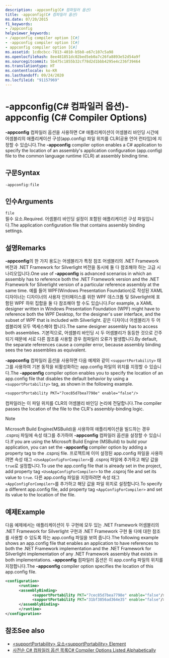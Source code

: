 ```yaml
---
description: -appconfig(C# 컴파일러 옵션)
title: -appconfig(C# 컴파일러 옵션)
ms.date: 07/20/2015
f1_keywords:
- /appconfig
helpviewer_keywords:
- /appconfig compiler option [C#]
- -appconfig compiler option [C#]
- appconfig compiler option [C#]
ms.assetid: 1cdbcbcc-7813-4010-b5b8-e67c107c5a98
ms.openlocfilehash: 8ee481851dc02bed5eb0a7c26fa8893e52d54a9f
ms.sourcegitcommit: 5b475c1855b32cf78d2d1bbb4295e4c236f39464
ms.translationtype: HT
ms.contentlocale: ko-KR
ms.lasthandoff: 09/24/2020
ms.locfileid: "91157969"
---
```

# <a name="-appconfig-c-compiler-options"></a><span data-ttu-id="4407c-103">-appconfig(C# 컴파일러 옵션)</span><span class="sxs-lookup"><span data-stu-id="4407c-103">-appconfig (C# Compiler Options)</span></span>

<span data-ttu-id="4407c-104">**-appconfig** 컴파일러 옵션을 사용하면 C# 애플리케이션이 어셈블리 바인딩 시간에 어셈블리의 애플리케이션 구성(app.config) 파일 위치를 CLR(공용 언어 런타임)에 지정할 수 있습니다.</span><span class="sxs-lookup"><span data-stu-id="4407c-104">The **-appconfig** compiler option enables a C# application to specify the location of an assembly's application configuration (app.config) file to the common language runtime (CLR) at assembly binding time.</span></span>  
  
## <a name="syntax"></a><span data-ttu-id="4407c-105">구문</span><span class="sxs-lookup"><span data-stu-id="4407c-105">Syntax</span></span>  
  
```console  
-appconfig:file  
```  
  
## <a name="arguments"></a><span data-ttu-id="4407c-106">인수</span><span class="sxs-lookup"><span data-stu-id="4407c-106">Arguments</span></span>  

 `file`  
 <span data-ttu-id="4407c-107">필수 요소.</span><span class="sxs-lookup"><span data-stu-id="4407c-107">Required.</span></span> <span data-ttu-id="4407c-108">어셈블리 바인딩 설정이 포함된 애플리케이션 구성 파일입니다.</span><span class="sxs-lookup"><span data-stu-id="4407c-108">The application configuration file that contains assembly binding settings.</span></span>  
  
## <a name="remarks"></a><span data-ttu-id="4407c-109">설명</span><span class="sxs-lookup"><span data-stu-id="4407c-109">Remarks</span></span>  

 <span data-ttu-id="4407c-110">**-appconfig**의 한 가지 용도는 어셈블리가 특정 참조 어셈블리의 .NET Framework 버전과 .NET Framework for Silverlight 버전을 동시에 둘 다 참조해야 하는 고급 시나리오입니다.</span><span class="sxs-lookup"><span data-stu-id="4407c-110">One use of **-appconfig** is advanced scenarios in which an assembly has to reference both the .NET Framework version and the .NET Framework for Silverlight version of a particular reference assembly at the same time.</span></span> <span data-ttu-id="4407c-111">예를 들어 WPF(Windows Presentation Foundation)로 작성된 XAML 디자이너는 디자이너의 사용자 인터페이스를 위한 WPF 데스크톱 및 Silverlight에 포함된 WPF 하위 집합을 둘 다 참조해야 할 수도 있습니다.</span><span class="sxs-lookup"><span data-stu-id="4407c-111">For example, a XAML designer written in Windows Presentation Foundation (WPF) might have to reference both the WPF Desktop, for the designer's user interface, and the subset of WPF that is included with Silverlight.</span></span> <span data-ttu-id="4407c-112">같은 디자이너 어셈블리가 두 어셈블리에 모두 액세스해야 합니다.</span><span class="sxs-lookup"><span data-stu-id="4407c-112">The same designer assembly has to access both assemblies.</span></span> <span data-ttu-id="4407c-113">기본적으로, 어셈블리 바인딩 시 두 어셈블리가 동등한 것으로 간주되기 때문에 서로 다른 참조를 사용할 경우 컴파일러 오류가 발생합니다.</span><span class="sxs-lookup"><span data-stu-id="4407c-113">By default, the separate references cause a compiler error, because assembly binding sees the two assemblies as equivalent.</span></span>  
  
 <span data-ttu-id="4407c-114">**-appconfig** 컴파일러 옵션을 사용하면 다음 예제와 같이 `<supportPortability>` 태그를 사용하여 기본 동작을 비활성화하는 app.config 파일의 위치를 지정할 수 있습니다.</span><span class="sxs-lookup"><span data-stu-id="4407c-114">The **-appconfig** compiler option enables you to specify the location of an app.config file that disables the default behavior by using a `<supportPortability>` tag, as shown in the following example.</span></span>  
  
 `<supportPortability PKT="7cec85d7bea7798e" enable="false"/>`  
  
 <span data-ttu-id="4407c-115">컴파일러는 이 파일 위치를 CLR의 어셈블리 바인딩 논리에 전달합니다.</span><span class="sxs-lookup"><span data-stu-id="4407c-115">The compiler passes the location of the file to the CLR's assembly-binding logic.</span></span>  
  
> [!NOTE]
> <span data-ttu-id="4407c-116">Microsoft Build Engine(MSBuild)을 사용하여 애플리케이션을 빌드하는 경우 .csproj 파일에 속성 태그를 추가하여 **-appconfig** 컴파일러 옵션을 설정할 수 있습니다.</span><span class="sxs-lookup"><span data-stu-id="4407c-116">If you are using the Microsoft Build Engine (MSBuild) to build your application, you can set the **-appconfig** compiler option by adding a property tag to the .csproj file.</span></span> <span data-ttu-id="4407c-117">프로젝트에 이미 설정된 app.config 파일을 사용하려면 속성 태그 `<UseAppConfigForCompiler>`를 .csproj 파일에 추가하고 해당 값을 `true`로 설정합니다.</span><span class="sxs-lookup"><span data-stu-id="4407c-117">To use the app.config file that is already set in the project, add property tag `<UseAppConfigForCompiler>` to the .csproj file and set its value to `true`.</span></span> <span data-ttu-id="4407c-118">다른 app.config 파일을 지정하려면 속성 태그 `<AppConfigForCompiler>`를 추가하고 해당 값을 파일 위치로 설정합니다.</span><span class="sxs-lookup"><span data-stu-id="4407c-118">To specify a different app.config file, add property tag `<AppConfigForCompiler>` and set its value to the location of the file.</span></span>  
  
## <a name="example"></a><span data-ttu-id="4407c-119">예제</span><span class="sxs-lookup"><span data-stu-id="4407c-119">Example</span></span>  

 <span data-ttu-id="4407c-120">다음 예제에서는 애플리케이션이 두 구현에 모두 있는 .NET Framework 어셈블리의 .NET Framework for Silverlight 구현과 .NET Framework 구현 둘 다에 대한 참조를 사용할 수 있도록 하는 app.config 파일을 보여 줍니다.</span><span class="sxs-lookup"><span data-stu-id="4407c-120">The following example shows an app.config file that enables an application to have references to both the .NET Framework implementation and the .NET Framework for Silverlight implementation of any .NET Framework assembly that exists in both implementations.</span></span> <span data-ttu-id="4407c-121">**-appconfig** 컴파일러 옵션은 이 app.config 파일의 위치를 지정합니다.</span><span class="sxs-lookup"><span data-stu-id="4407c-121">The **-appconfig** compiler option specifies the location of this app.config file.</span></span>  
  
```xml  
<configuration>  
      <runtime>  
      <assemblyBinding>  
            <supportPortability PKT="7cec85d7bea7798e" enable="false"/>  
            <supportPortability PKT="31bf3856ad364e35" enable="false"/>  
      </assemblyBinding>  
      </runtime>  
</configuration>  
```  
  
## <a name="see-also"></a><span data-ttu-id="4407c-122">참조</span><span class="sxs-lookup"><span data-stu-id="4407c-122">See also</span></span>

- [<span data-ttu-id="4407c-123">\<supportPortability> 요소</span><span class="sxs-lookup"><span data-stu-id="4407c-123">\<supportPortability> Element</span></span>](../../../framework/configure-apps/file-schema/runtime/supportportability-element.md)
- [<span data-ttu-id="4407c-124">사전순 C# 컴파일러 옵션 목록</span><span class="sxs-lookup"><span data-stu-id="4407c-124">C# Compiler Options Listed Alphabetically</span></span>](./listed-alphabetically.md)
